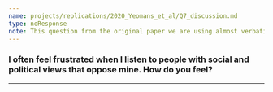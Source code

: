 ```yaml
---
name: projects/replications/2020_Yeomans_et_al/Q7_discussion.md
type: noResponse
note: This question from the original paper we are using almost verbatim. We have redone the response options.
---
```


### I often feel frustrated when I listen to people with social and political views that oppose mine. How do you feel?

---